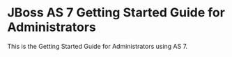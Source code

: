 JBoss AS 7 Getting Started Guide for Administrators
===================================================

This is the Getting Started Guide for Administrators using AS 7.
